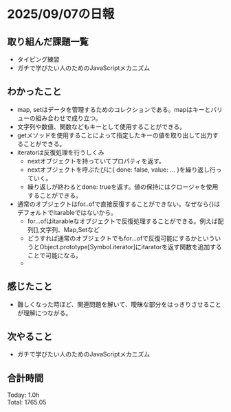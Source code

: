 # 2025/09/07の日報
## 取り組んだ課題一覧
* タイピング練習
* ガチで学びたい人のためのJavaScriptメカニズム
## わかったこと 
* map, setはデータを管理するためのコレクションである。mapはキーとバリューの組み合わせで成り立つ。
* 文字列や数値、関数などもキーとして使用することができる。
* getメソッドを使用することによって指定したキーの値を取り出して出力することができる。
* iteratorは反復処理を行うしくみ
  * nextオブジェクトを持っていてプロパティを返す。
  * nextオブジェクトを呼ぶたびに{ done: false, value: ... }を繰り返し行っていく。
  * 繰り返しが終わるとdone: trueを返す。値の保持にはクロージャを使用することができる。
* 通常のオブジェクトはfor..ofで直接反復することができない。なぜなら{}はデフォルトでitarableではないから。
  * for...ofはitarableなオブジェクトで反復処理することができる。例えば配列[],文字列、Map,Setなど
  * どうすれば通常のオブジェクトでもfor...ofで反復可能にするかといういうとObject.prototype[Symbol.iterator]にitaratorを返す関数を追加することで可能になる。
  *  
## 感じたこと
* 難しくなった時ほど、関連問題を解いて、曖昧な部分をはっきりさせることが理解につながる。
## 次やること
* ガチで学びたい人のためのJavaScriptメカニズム
##  合計時間 
Today: 1.0h<br>
Total: 1765.05
